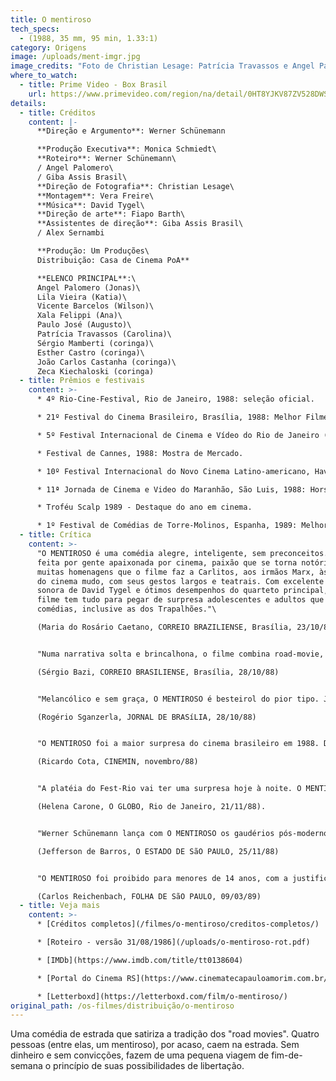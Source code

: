 ```yaml
---
title: O mentiroso
tech_specs:
  - (1988, 35 mm, 95 min, 1.33:1)
category: Origens
image: /uploads/ment-imgr.jpg
image_credits: "Foto de Christian Lesage: Patrícia Travassos e Angel Palomero"
where_to_watch:
  - title: Prime Video - Box Brasil
    url: https://www.primevideo.com/region/na/detail/0HT8YJKV87ZV528DWSS6XAJDA4
details:
  - title: Créditos
    content: |-
      **Direção e Argumento**: Werner Schünemann

      **Produção Executiva**: Monica Schmiedt\
      **Roteiro**: Werner Schünemann\
      / Angel Palomero\
      / Giba Assis Brasil\
      **Direção de Fotografia**: Christian Lesage\
      **Montagem**: Vera Freire\
      **Música**: David Tygel\
      **Direção de arte**: Fiapo Barth\
      **Assistentes de direção**: Giba Assis Brasil\
      / Alex Sernambi

      **Produção: Um Produções\
      Distribuição: Casa de Cinema PoA**

      **ELENCO PRINCIPAL**:\
      Angel Palomero (Jonas)\
      Lila Vieira (Katia)\
      Vicente Barcelos (Wilson)\
      Xala Felippi (Ana)\
      Paulo José (Augusto)\
      Patrícia Travassos (Carolina)\
      Sérgio Mamberti (coringa)\
      Esther Castro (coringa)\
      João Carlos Castanha (coringa)\
      Zeca Kiechaloski (coringa)
  - title: Prêmios e festivais
    content: >-
      * 4º Rio-Cine-Festival, Rio de Janeiro, 1988: seleção oficial.

      * 21º Festival do Cinema Brasileiro, Brasília, 1988: Melhor Filme (dividido no Júri Oficial, sozinho no Júri Popular), Melhor Direção (dividido), Melhor Ator e Melhor Atriz Coadjuvante (dividido).

      * 5º Festival Internacional de Cinema e Vídeo do Rio de Janeiro (Fest- Rio), 1988: seleção oficial.

      * Festival de Cannes, 1988: Mostra de Mercado.

      * 10º Festival Internacional do Novo Cinema Latino-americano, Havana, 1988: seleção oficial.

      * 11ª Jornada de Cinema e Video do Maranhão, São Luis, 1988: Hors Concours.

      * Troféu Scalp 1989 - Destaque do ano em cinema.

      * 1º Festival de Comédias de Torre-Molinos, Espanha, 1989: Melhor ator (Angel Palomero).
  - title: Crítica
    content: >-
      "O MENTIROSO é uma comédia alegre, inteligente, sem preconceitos. E mais:
      feita por gente apaixonada por cinema, paixão que se torna notória nas
      muitas homenagens que o filme faz a Carlitos, aos irmãos Marx, às comédias
      do cinema mudo, com seus gestos largos e teatrais. Com excelente trilha
      sonora de David Tygel e ótimos desempenhos do quarteto principal, (...) o
      filme tem tudo para pegar de surpresa adolescentes e adultos que gostam de
      comédias, inclusive as dos Trapalhões."\

      (Maria do Rosário Caetano, CORREIO BRAZILIENSE, Brasília, 23/10/88)


      "Numa narrativa solta e brincalhona, o filme combina road-movie, comédia, grand-guignol, drama, thriller e aventura. (...) A mistura deu certo especialmente porque contou com uma trama bem urdida que nunca cai na falta de credibilidade, inclusive nos momentos mais inusitados. Schünemann não dispensa pitadas de non-sense e surrealismo. E há pelo menos duas ou três gagues impagáveis, como a cena em que Jonas desaparece dentro de um vaso sanitário. (...) Divertido e simpático, suavemente amargo e desprovido de concessões mercadológicas, o filme é bem servido pela música de David Tygel e pelos cortes precisos de Vera Freire."\

      (Sérgio Bazi, CORREIO BRASILIENSE, Brasília, 28/10/88)


      "Melancólico e sem graça, O MENTIROSO é besteirol do pior tipo. Já não se pode falar em falta de talento, mas de doença mesmo. Difícil suportar algo pior, onde quase tudo dá errado. A certa altura do desperdício, um dos engraçadinhos desabafa: 'Não sou o único incompetente aqui dentro'. Toda regra tem exceção: além de Sérgio Mamberti (em vários papéis), salvam-se da empreitada o músico, o fotógrafo e a montadora. E há uma atriz nata, no papel de Kátia. O resto é paisagem."\

      (Rogério Sganzerla, JORNAL DE BRASíLIA, 28/10/88)


      "O MENTIROSO foi a maior surpresa do cinema brasileiro em 1988. Depois de ser escandalosamente rejeitado no Festival de Gramado, o filme explodiu no Rio-Cine e no Festival de Brasília. Demonstrando um talento surpreendente para a comédia, (...) dosando o humor escrachado com pitadas de romance e aventura, Schünemann realiza o que muito bem definiu o ccineasta Guilherme de Almeida Prado: 'um EASY RIDER dirigido pelo Jerry Lewis'."\

      (Ricardo Cota, CINEMIN, novembro/88)


      "A platéia do Fest-Rio vai ter uma surpresa hoje à noite. O MENTIROSO, filme do gaúcho Werner Schünemann, cinco vezes premiado em Brasília no início do mês, é um estranho no ninho da cinematografia brasileira. Tão estranho quanto ousado. Quem imaginaria um road movie nos pampas, com personagens guiando uma comédia de absoluto nonsense? A história que o filme conta é inverossímil. Serve apenas de pretexto para que se encadeiem gags hilariantes, cenas do mais puro pastelão, muita abobrinha e um desfecho trágico - elemento fundamental a qualquer road movie que se preze. (...) O MENTIROSO pega o espectador pelo inusitado. Na estrada de mão dupla que é o filme, fica o reconhecimento de que sopram do sul ares de renovação."\

      (Helena Carone, O GLOBO, Rio de Janeiro, 21/11/88).


      "Werner Schünemann lança com O MENTIROSO os gaudérios pós-modernos. (...) Os quatro jovens de Porto Alegre se inspiram - como o diretor - no moderno cinema americano, mas as raízes da viagem não estão em Hollywood, e sim no próprio pampa. A viagem é o grande mito inconsciente dos gaúchos e das gaúchas, todos mais ou menos gaudérios - mesmo quando usam blue jeans. O filme de Schünemann é um deboche só, vivido de bolicho em bolichos modernos (hotéis, motéis, churrascarias, estalagens provisórias enfim). (...) Depois uma cínica solução para Jonas, o mentiroso, que parte com o dinheiro e a mulher no rumo... talvez do Canadá. Se alguém chegar a Ottawa e encontrar uma 'churrascaria gaúcha', não se surpreenda: pode ser mais um final do excelente filme de Werner Schünemann."\

      (Jefferson de Barros, O ESTADO DE SãO PAULO, 25/11/88)


      "O MENTIROSO foi proibido para menores de 14 anos, com a justificativa de possuir 'situações de criminalidade', eufemismo dos senhores censores na tentativa de limitar o público de um filme saborosamente subversivo, que sugere, conscientemente ou não, idéias libertárias. (..) A virtude que deve irritar os detratores deste filme gaúcho é que Werner Schünemann não é um pós-moderno careta. Mais que um inventário de citações e homenagens ao 'road-movie', O MENTIROSO é uma bem-humorada elegia à liberdade."\

      (Carlos Reichenbach, FOLHA DE SãO PAULO, 09/03/89)
  - title: Veja mais
    content: >-
      * [Créditos completos](/filmes/o-mentiroso/creditos-completos/)

      * [Roteiro - versão 31/08/1986](/uploads/o-mentiroso-rot.pdf)

      * [IMDb](https://www.imdb.com/title/tt0138604)

      * [Portal do Cinema RS](https://www.cinematecapauloamorim.com.br/portaldocinemagaucho/1591/o-mentiroso)

      * [Letterboxd](https://letterboxd.com/film/o-mentiroso/)
original_path: /os-filmes/distribuição/o-mentiroso
---
```

Uma comédia de estrada que satiriza a tradição dos "road movies". Quatro pessoas (entre elas, um mentiroso), por acaso, caem na estrada. Sem dinheiro e sem convicções, fazem de uma pequena viagem de fim-de-semana o princípio de suas possibilidades de libertação.